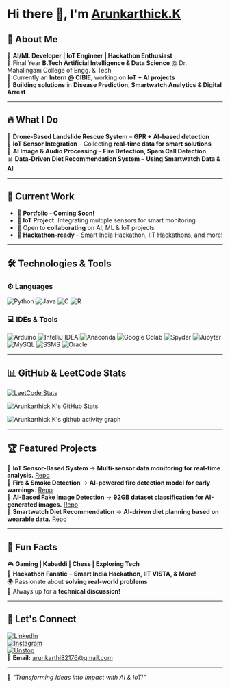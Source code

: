 # Hi there 👋, I'm [Arunkarthick.K](https://drive.google.com/file/d/1E443a9pbHp1JWQIoFx4ejZ_ZnOyTtON_/view?usp=drive_link)  

## 🚀 About Me  
🔹 **AI/ML Developer | IoT Engineer | Hackathon Enthusiast**  
🔹 Final Year **B.Tech Artificial Intelligence & Data Science** @ Dr. Mahalingam College of Engg. & Tech  
🔹 Currently an **Intern @ CIBIE**, working on **IoT + AI projects**  
🔹 **Building solutions** in **Disease Prediction, Smartwatch Analytics & Digital Arrest**  

---

## 🔥 What I Do  
🚁 **Drone-Based Landslide Rescue System** – **GPR + AI-based detection**  
📡 **IoT Sensor Integration** – Collecting **real-time data for smart solutions**  
🤖 **AI Image & Audio Processing** – **Fire Detection, Spam Call Detection**  
📊 **Data-Driven Diet Recommendation System** – **Using Smartwatch Data & AI**  

---

## 🚀 Current Work  
- 🔭 **[Portfolio](#) - Coming Soon!**  
- 🌱 **IoT Project:** Integrating multiple sensors for smart monitoring  
- 🤝 Open to **collaborating** on AI, ML & IoT projects  
- 🎯 **Hackathon-ready** – Smart India Hackathon, IIT Hackathons, and more!  

---

## 🛠️ Technologies & Tools  

### ⚙️ Languages  
![Python](https://img.shields.io/badge/Python-3670A0?style=for-the-badge&logo=python&logoColor=ffdd54)
![Java](https://img.shields.io/badge/Java-ED8B00?style=for-the-badge&logo=java&logoColor=white)
![C](https://img.shields.io/badge/C-00599C?style=for-the-badge&logo=c&logoColor=white)
![R](https://img.shields.io/badge/R-276DC3?style=for-the-badge&logo=r&logoColor=white)

### 💻 IDEs & Tools  
![Arduino](https://img.shields.io/badge/Arduino-00979D?style=for-the-badge&logo=arduino&logoColor=white)
![IntelliJ IDEA](https://img.shields.io/badge/IntelliJ-000000?style=for-the-badge&logo=intellij-idea&logoColor=white)
![Anaconda](https://img.shields.io/badge/Anaconda-44A833?style=for-the-badge&logo=anaconda&logoColor=white)
![Google Colab](https://img.shields.io/badge/Google%20Colab-F9AB00?style=for-the-badge&logo=google-colab&logoColor=white)
![Spyder](https://img.shields.io/badge/Spyder-FF0000?style=for-the-badge&logo=spyder%20ide&logoColor=white)
![Jupyter](https://img.shields.io/badge/Jupyter-F37626?style=for-the-badge&logo=jupyter&logoColor=white)
![MySQL](https://img.shields.io/badge/MySQL-4479A1?style=for-the-badge&logo=mysql&logoColor=white)
![SSMS](https://img.shields.io/badge/SSMS-CC2927?style=for-the-badge&logo=microsoft-sql-server&logoColor=white)
![Oracle](https://img.shields.io/badge/Oracle-F80000?style=for-the-badge&logo=oracle&logoColor=white)


---

## 📊 GitHub & LeetCode Stats  

[![LeetCode Stats](https://leetcard.jacoblin.cool/Arunkarthick_K?theme=dark&font=Work%20Sans&ext=heatmap)](https://leetcode.com/arunkarthick_k)  

![Arunkarthick.K's GitHub Stats](https://github-readme-stats.vercel.app/api?username=Arunkarthi123&theme=dark&show_icons=true&&hide=issues,contribs)  

![Arunkarthick.K's github activity graph](https://github-readme-activity-graph.vercel.app/graph?username=Arunkarthi123&bg_color=141414&color=9e4c98&line=317d4e&point=c478ba&area=true&hide_border=true)

---

## 🏆 Featured Projects  
🔹 **IoT Sensor-Based System** → **Multi-sensor data monitoring for real-time analysis.** [Repo](#)  
🔹 **Fire & Smoke Detection** → **AI-powered fire detection model for early warnings.** [Repo](#)  
🔹 **AI-Based Fake Image Detection** → **92GB dataset classification for AI-generated images.** [Repo](#)  
🔹 **Smartwatch Diet Recommendation** → **AI-driven diet planning based on wearable data.** [Repo](#)  

---

## 🎉 Fun Facts  
🎮 **Gaming | Kabaddi | Chess | Exploring Tech**  
🚀 **Hackathon Fanatic** – **Smart India Hackathon, IIT VISTA, & More!**  
🌍 Passionate about **solving real-world problems**  
💬 Always up for a **technical discussion!**  

---

## 🔗 Let's Connect  
[![LinkedIn](https://img.shields.io/badge/LinkedIn-0077B5?style=for-the-badge&logo=linkedin&logoColor=white)](https://www.linkedin.com/in/arun-karthick-kandasamy/)  
[![Instagram](https://img.shields.io/badge/Instagram-E4405F?style=for-the-badge&logo=instagram&logoColor=white)](https://www.instagram.com/arunkarthick_kandasamy/)  
[![Unstop](https://img.shields.io/badge/Unstop-6C757D?style=for-the-badge)](https://unstop.com/u/arunkar8681)  
📧 **Email:** arunkarthi82176@gmail.com  

---

🚀 _"Transforming Ideas into Impact with AI & IoT!"_
